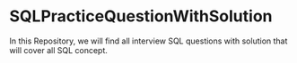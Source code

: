 # SQLPracticeQuestionWithSolution
In this Repository, we will find all interview SQL questions with solution that will cover all SQL concept.
